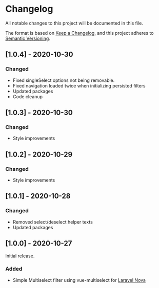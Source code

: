 # Changelog

All notable changes to this project will be documented in this file.

The format is based on [Keep a Changelog](https://keepachangelog.com/en/1.0.0/),
and this project adheres to [Semantic Versioning](https://semver.org/spec/v2.0.0.html).

## [1.0.4] - 2020-10-30

### Changed

- Fixed singleSelect options not being removable.
- Fixed navigation loaded twice when initializing persisted filters
- Updated packages
- Code cleanup

## [1.0.3] - 2020-10-30

### Changed

- Style improvements

## [1.0.2] - 2020-10-29

### Changed

- Style improvements

## [1.0.1] - 2020-10-28

### Changed

- Removed select/deselect helper texts
- Updated packages

## [1.0.0] - 2020-10-27

Initial release.

### Added

- Simple Multiselect filter using vue-multiselect for [Laravel Nova](https://nova.laravel.com)
